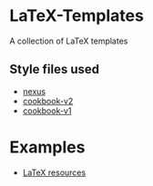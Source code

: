 # LaTeX-Templates
A collection of LaTeX templates

## Style files used
* [nexus](https://github.com/alexisflesch/nexus)
* [cookbook-v2](https://github.com/alexisflesch/cookbook-v2)
* [cookbook-v1](https://github.com/alexisflesch/cookbook-v1)

# Examples
* [LaTeX resources](https://github.com/davidstutz/latex-resources)

